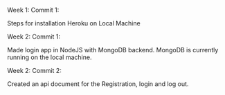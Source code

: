 Week 1:
Commit 1:

Steps for installation Heroku on Local Machine

Week 2: 
Commit 1:

Made login app in NodeJS with MongoDB backend.
MongoDB is currently running on the local machine.

Week 2:
Commit 2:

Created an api document for the Registration, login and log out.